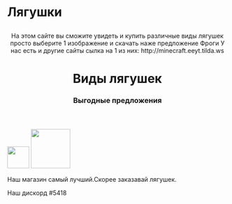 <htm1>
<h1> Лягушки </h1>
<img src="https://photos.app.goo.gl/oFhcqGtZVfbXecqD7"width="10px" height="10px"
<body>
<header>
На этом сайте вы сможите увидеть и купить различные виды лягушек просто выберите 1 изображение и скачать наже предложение Фроги 
  У нас есть и другие сайты сылка на 1 из них: http://minecraft.eeyt.tilda.ws
<h1 style="text-align:center">Виды лягушек</h1>
<h3>Выгодные предложения</h3>  
</header>
<img src="/uploads/2020/10/frog-159002_1280_0_1603798105.png"width="50px"height="50px/">
  <img src="/uploads/2020/10/frog-46397_1280_0_1603917437.png" height="90px"/>
<p>Наш магазин самый лучший.Скорее заказавай лягушек.</p>
<footer>Наш дискорд #5418</footer>
</body>
</htm1>
